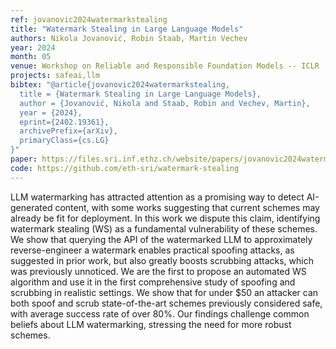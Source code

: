 ```yaml
---
ref: jovanovic2024watermarkstealing
title: "Watermark Stealing in Large Language Models"
authors: Nikola Jovanović, Robin Staab, Martin Vechev
year: 2024
month: 05
venue: Workshop on Reliable and Responsible Foundation Models -- ICLR
projects: safeai,llm
bibtex: "@article{jovanovic2024watermarkstealing,
  title = {Watermark Stealing in Large Language Models},
  author = {Jovanović, Nikola and Staab, Robin and Vechev, Martin},
  year = {2024},
  eprint={2402.19361},
  archivePrefix={arXiv},
  primaryClass={cs.LG}
}"
paper: https://files.sri.inf.ethz.ch/website/papers/jovanovic2024watermarkstealing.pdf
code: https://github.com/eth-sri/watermark-stealing
---
```


LLM watermarking has attracted attention as a promising way to detect AI-generated content, with some works suggesting that current schemes may already be fit for deployment. In this work we dispute this claim, identifying watermark stealing (WS) as a fundamental vulnerability of these schemes. We show that querying the API of the watermarked LLM to approximately reverse-engineer a watermark enables practical spoofing attacks, as suggested in prior work, but also greatly boosts scrubbing attacks, which was previously unnoticed. We are the first to propose an automated WS algorithm and use it in the first comprehensive study of spoofing and scrubbing in realistic settings. We show that for under $50 an attacker can both spoof and scrub state-of-the-art schemes previously considered safe, with average success rate of over 80%. Our findings challenge common beliefs about LLM watermarking, stressing the need for more robust schemes.